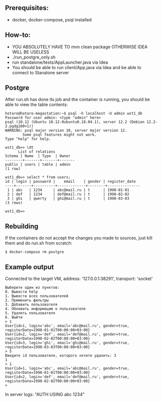 ## Prerequisites:
- docker, docker-compose, psql installed
 
## How-to:
- YOU ABSOLUTELY HAVE TO mvn clean package OTHERWISE IDEA WILL BE USELESS
- ./run_postgre_only.sh
- run standalone/tests/AppLauncher.java via Idea
- You should be able to run client/App.java via Idea and be able to connect to Stanalone server

## Postgre
After run.sh has done its job and the container is running,
you should be able to view the table contents:

    hotaro@hotaro-megastation:~$ psql -h localhost -U admin wst1_db
    Password for user admin: <type "admin" here>
    psql (10.12 (Ubuntu 10.12-0ubuntu0.18.04.1), server 12.2 (Debian 12.2-2.pgdg100+1))
    WARNING: psql major version 10, server major version 12.
            Some psql features might not work.
    Type "help" for help.
    
    wst1_db=> \dt
          List of relations
    Schema | Name  | Type  | Owner 
    --------+-------+-------+-------
    public | users | table | admin
    (1 row)
    
    wst1_db=> select * from users;
    id | login | password |    email    | gender | register_date 
    ----+-------+----------+-------------+--------+---------------
     1 | abc   | 1234     | abc@mail.ru | t      | 1998-01-01
     2 | def   | 1234     | def@mail.ru | t      | 1998-02-02
     3 | ghi   | qwerty   | ghi@mail.ru | t      | 1998-03-03
    (3 rows)
    
    wst1_db=>

## Rebuilding
If the containers do not accept the changes you made to sources, just kill
them and do run.sh from scratch:

    $ docker-compose rm postgre
    
## Example output

Connected to the target VM, address: '127.0.0.1:38291', transport: 'socket'

    Выберите один из пунктов:
    0. Вывести help
    1. Вывести всех пользователей
    2. Применить фильтры
    3. Добавить пользователя
    4. Обновить информацию о пользователе
    5. Удалить пользователя
    6. Выйти
    > 1
    User{id=1, login='abc', email='abc@mail.ru', gender=true, registerDate=1998-01-01T00:00:00+03:00}
    User{id=2, login='def', email='def@mail.ru', gender=true, registerDate=1998-02-02T00:00:00+03:00}
    User{id=3, login='ghi', email='ghi@mail.ru', gender=true, registerDate=1998-03-03T00:00:00+03:00}
    > 5
    Введите id пользователя, которого хотите удалить: 3
    1
    > 1
    User{id=1, login='abc', email='abc@mail.ru', gender=true, registerDate=1998-01-01T00:00:00+03:00}
    User{id=2, login='def', email='def@mail.ru', gender=true, registerDate=1998-02-02T00:00:00+03:00}
    > 
    
In server logs: "AUTH USING abc 1234"